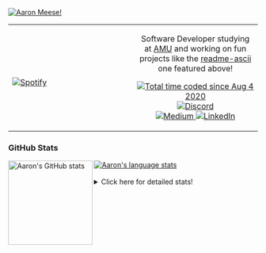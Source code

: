 [![Aaron Meese!](https://user-images.githubusercontent.com/17814535/88975338-a2aabf00-d27f-11ea-963f-8a19608716b4.png)](https://github.com/ajmeese7/readme-ascii "README ASCII")

<!-- Modified from project here: https://github.com/novatorem/novatorem -->
<table width="100%"> 
  <tr>
  <td width="50%">
      
&nbsp; <br> [![Spotify](https://ajmeese7.vercel.app/api/spotify)](https://open.spotify.com/user/ajmeese)

  </td>
  <td width="50%">
    <p align="center">
    Software Developer studying at <a href="https://www.amu.apus.edu/">AMU</a> and working on fun 
    projects like the <a href="https://github.com/ajmeese7/readme-ascii">readme-ascii</a> one featured above!
    </p>
    <p align="center">
      <a href="https://wakatime.com/@f726891d-3b02-46cd-9b60-e8c59f9e2b14">
        <img src="https://wakatime.com/badge/user/f726891d-3b02-46cd-9b60-e8c59f9e2b14.svg" alt="Total time coded since Aug 4 2020" title="WakaTime" />
      </a>
      <a href="http://link.aaronmeese.com/discord">
        <img src="https://img.shields.io/badge/discord-ajmeese7%234835-369?style=flat-square&logo=discord&logoColor=white&color=purple" alt="Discord" title="Discord">
      </a>
      <br />
      <a href="https://link.aaronmeese.com/medium">
        <img src="https://img.shields.io/badge/medium-ajmeese7-1DB954?style=flat-square&logo=medium&logoColor=white" alt="Medium" title="Medium">
      </a>
      <a href="https://link.aaronmeese.com/linkedin">
        <img src="https://img.shields.io/badge/linkedIn-aaronmeese-1DB954?style=flat-square&logo=linkedin&logoColor=white&color=blue" alt="LinkedIn" title="LinkedIn">
      </a>
    </p>
  </td>

</table>

[//]: <> (The `&nbsp;` is to have Aphelion take up more space)

### GitHub Stats ###

<a href="https://profile-summary-for-github.com/user/ajmeese7">
  <img align="left" height="170px" src="https://github-readme-stats.vercel.app/api?username=ajmeese7&show_icons=true&line_height=27&count_private=true" alt="Aaron's GitHub stats"/>
  <img src="https://github-readme-stats.vercel.app/api/top-langs/?username=ajmeese7&hide_langs_below=5&layout=compact" alt="Aaron's language stats"/>
</a>

<br />
<br />
<details>
<summary>Click here for detailed stats!</summary>

### :zap: Recent Activity
<!--START_SECTION:activity-->
1. ❗️ Opened issue [#141](https://github.com/neurobin/shc/issues/141) in [neurobin/shc](https://github.com/neurobin/shc)
2. ❗️ Opened issue [#6](https://github.com/dendronhq/template.publish.github-action/issues/6) in [dendronhq/template.publish.github-action](https://github.com/dendronhq/template.publish.github-action)
3. ❗️ Closed issue [#140](https://github.com/neurobin/shc/issues/140) in [neurobin/shc](https://github.com/neurobin/shc)
4. 🗣 Commented on [#140](https://github.com/neurobin/shc/issues/140) in [neurobin/shc](https://github.com/neurobin/shc)
5. ❗️ Opened issue [#140](https://github.com/neurobin/shc/issues/140) in [neurobin/shc](https://github.com/neurobin/shc)
<!--END_SECTION:activity-->

### 🧐 Waka Stats
<!--START_SECTION:waka-->
![Code Time](http://img.shields.io/badge/Code%20Time-1%2C063%20hrs%2053%20mins-blue)

**🐱 My GitHub Data** 

> 🏆 839 Contributions in the Year 2022
 > 
> 📦 342.0 kB Used in GitHub's Storage 
 > 
> 💼 Opted to Hire
 > 
> 📜 77 Public Repositories 
 > 
> 🔑 30 Private Repositories  
 > 
**I'm an Early 🐤** 

```text
🌞 Morning    251 commits    ██████░░░░░░░░░░░░░░░░░░░   23.86% 
🌆 Daytime    377 commits    █████████░░░░░░░░░░░░░░░░   35.84% 
🌃 Evening    411 commits    █████████░░░░░░░░░░░░░░░░   39.07% 
🌙 Night      13 commits     ░░░░░░░░░░░░░░░░░░░░░░░░░   1.24%

```
📅 **I'm Most Productive on Sunday** 

```text
Monday       143 commits    ███░░░░░░░░░░░░░░░░░░░░░░   13.59% 
Tuesday      158 commits    ███░░░░░░░░░░░░░░░░░░░░░░   15.02% 
Wednesday    120 commits    ██░░░░░░░░░░░░░░░░░░░░░░░   11.41% 
Thursday     155 commits    ███░░░░░░░░░░░░░░░░░░░░░░   14.73% 
Friday       109 commits    ██░░░░░░░░░░░░░░░░░░░░░░░   10.36% 
Saturday     167 commits    ████░░░░░░░░░░░░░░░░░░░░░   15.87% 
Sunday       200 commits    ████░░░░░░░░░░░░░░░░░░░░░   19.01%

```


📊 **This Week I Spent My Time On** 

```text
⌚︎ Time Zone: America/New_York

💬 Programming Languages: 
Bash                     7 hrs 35 mins       ██████████░░░░░░░░░░░░░░░   41.71% 
Markdown                 1 hr 47 mins        ██░░░░░░░░░░░░░░░░░░░░░░░   9.83% 
TypeScript               1 hr 41 mins        ██░░░░░░░░░░░░░░░░░░░░░░░   9.28% 
PHP                      1 hr 35 mins        ██░░░░░░░░░░░░░░░░░░░░░░░   8.72% 
HTML                     1 hr 32 mins        ██░░░░░░░░░░░░░░░░░░░░░░░   8.52%

🐱‍💻 Projects: 
aaronmeese.com           5 hrs 58 mins       ████████░░░░░░░░░░░░░░░░░   32.82% 
karameese.com            3 hrs 34 mins       █████░░░░░░░░░░░░░░░░░░░░   19.67% 
meese.enterprises        3 hrs 2 mins        ████░░░░░░░░░░░░░░░░░░░░░   16.72% 
vault                    1 hr 34 mins        ██░░░░░░░░░░░░░░░░░░░░░░░   8.66% 
gatsby-gh-pages-action   1 hr 27 mins        ██░░░░░░░░░░░░░░░░░░░░░░░   8.05%

```

**I Mostly Code in JavaScript** 

```text
JavaScript               32 repos            ████████████░░░░░░░░░░░░░   50.0% 
HTML                     9 repos             ███░░░░░░░░░░░░░░░░░░░░░░   14.06% 
Python                   5 repos             ██░░░░░░░░░░░░░░░░░░░░░░░   7.81% 
Java                     4 repos             █░░░░░░░░░░░░░░░░░░░░░░░░   6.25% 
CSS                      3 repos             █░░░░░░░░░░░░░░░░░░░░░░░░   4.69%

```



 Last Updated on 11/06/2022 16:03:10 UTC
<!--END_SECTION:waka-->
</details>
